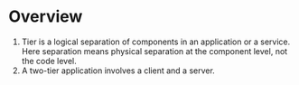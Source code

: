 
# Overview
1. Tier is a logical separation of components in an application or a service. Here separation means physical separation at the component level, not the code level. 
1. A two-tier application involves a client and a server.

